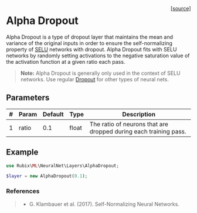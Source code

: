 <span style="float:right;"><a href="https://github.com/RubixML/RubixML/blob/master/src/NeuralNet/Layers/AlphaDropout.php">[source]</a></span>

# Alpha Dropout
Alpha Dropout is a type of dropout layer that maintains the mean and variance of the original inputs in order to ensure the self-normalizing property of [SELU](../activation-functions/selu.md) networks with dropout. Alpha Dropout fits with SELU networks by randomly setting activations to the negative saturation value of the activation function at a given ratio each pass.

> **Note:** Alpha Dropout is generally only used in the context of SELU networks. Use regular [Dropout](dropout.md) for other types of neural nets.

## Parameters
| # | Param | Default | Type | Description |
|---|---|---|---|---|
| 1 | ratio | 0.1 | float | The ratio of neurons that are dropped during each training pass. |

## Example
```php
use Rubix\ML\NeuralNet\Layers\AlphaDropout;

$layer = new AlphaDropout(0.1);
```

### References
>- G. Klambauer et al. (2017). Self-Normalizing Neural Networks.